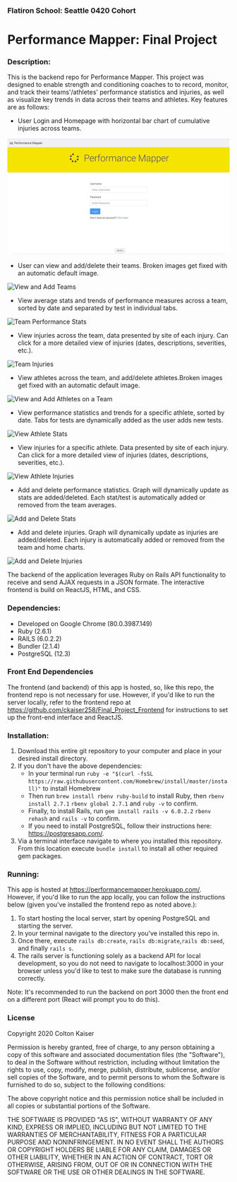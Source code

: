 ### Flatiron School: Seattle 0420 Cohort
# Performance Mapper: Final Project

### Description: 
This is the backend repo for Performance Mapper. This project was designed to enable strength and conditioning coaches to to record, monitor, and track their teams'/athletes' performance statistics and injuries, as well as visualize key trends in data across their teams and athletes. Key features are as follows:

* User Login and Homepage with horizontal bar chart of cumulative injuries across teams.

![Login and Home Page](README_assets/login_and_home_page.gif)

* User can view and add/delete their teams. Broken images get fixed with an automatic default image.

![View and Add Teams](README_assets/view_and_add_teams_with_default_image.gif)

* View average stats and trends of performance measures across a team, sorted by date and separated by test in individual tabs.

![Team Performance Stats](README_assets/view_team_performance_stats.gif)

* View injuries across the team, data presented by site of each injury. Can click for a more detailed view of injuries (dates, descriptions, severities, etc.).

![Team Injuries](README_assets/view_team_injuries.gif)

* View athletes across the team, and add/delete athletes.Broken images get fixed with an automatic default image.

![View and Add Athletes on a Team](README_assets/view_and_add_team_athletes.gif)

* View performance statistics and trends for a specific athlete, sorted by date. Tabs for tests are dynamically added as the user adds new tests.

![View Athlete Stats](README_assets/view_athlete_stats.gif)

* View injuries for a specific athlete. Data presented by site of each injury. Can click for a more detailed view of injuries (dates, descriptions, severities, etc.). 

![View Athlete Injuries](README_assets/view_athlete_injuries.gif)

* Add and delete performance statistics. Graph will dynamically update as stats are added/deleted. Each stat/test is automatically added or removed from the team averages.

![Add and Delete Stats](README_assets/add_and_delete_stats.gif)

* Add and delete injuries. Graph will dynamically update as injuries are added/deleted. Each injury is automatically added or removed from the team and home charts.

![Add and Delete Injuries](README_assets/add_and_delete_injuries.gif)


The backend of the application leverages Ruby on Rails API functionality to receive and send AJAX requests in a JSON formate. The interactive frontend is build on ReactJS, HTML, and CSS.

### Dependencies:
* Developed on Google Chrome (80.0.3987.149)
* Ruby (2.6.1)
* RAILS (6.0.2.2)
* Bundler (2.1.4)
* PostgreSQL (12.3)

### Front End Dependencies
The frontend (and backend) of this app is hosted, so, like this repo, the frontend repo is not necessary for use. However, if you'd like to run the server locally, refer to the frontend repo at https://github.com/ckaiser258/Final_Project_Frontend for instructions to set up the front-end interface and ReactJS.

### Installation:

1. Download this entire git repository to your computer and place in your desired install directory. 
2. If you don't have the above dependencies: 
   * In your terminal run `ruby -e "$(curl -fsSL https://raw.githubusercontent.com/Homebrew/install/master/install)"` to install Homebrew 
   * Then run `brew install rbenv ruby-build` to install Ruby, then `rbenv install 2.7.1` `rbenv global 2.7.1` and `ruby -v` to confirm. 
   * Finally, to install Rails, run `gem install rails -v 6.0.2.2` `rbenv rehash` and `rails -v` to confirm. 
   * If you need to install PostgreSQL, follow their instructions here: https://postgresapp.com/.
3. Via a terminal interface navigate to where you installed this repository. From this location execute ```bundle install``` to install all other required gem packages. 

### Running:

This app is hosted at https://performancemapper.herokuapp.com/. However, if you'd like to run the app locally, you can follow the instructions below (given you've installed the frontend repo as noted above.):

1. To start hosting the local server, start by opening PostgreSQL and starting the server. 
2. In your terminal navigate to the directory you've installed this repo in. 
3. Once there, execute `rails db:create`, `rails db:migrate`,`rails db:seed`, and finally ```rails s```. 
4. The rails server is functioning solely as a backend API for local development, so you do not need to navigate to localhost:3000 in your browser unless you'd like to test to make sure the database is running correctly. 

Note: It's recommended to run the backend on port 3000 then the front end on a different port (React will prompt you to do this).

### License
Copyright 2020 Colton Kaiser

Permission is hereby granted, free of charge, to any person obtaining a copy of this software and associated documentation files (the "Software"), to deal in the Software without restriction, including without limitation the rights to use, copy, modify, merge, publish, distribute, sublicense, and/or sell copies of the Software, and to permit persons to whom the Software is furnished to do so, subject to the following conditions:

The above copyright notice and this permission notice shall be included in all copies or substantial portions of the Software.

THE SOFTWARE IS PROVIDED "AS IS", WITHOUT WARRANTY OF ANY KIND, EXPRESS OR IMPLIED, INCLUDING BUT NOT LIMITED TO THE WARRANTIES OF MERCHANTABILITY, FITNESS FOR A PARTICULAR PURPOSE AND NONINFRINGEMENT. IN NO EVENT SHALL THE AUTHORS OR COPYRIGHT HOLDERS BE LIABLE FOR ANY CLAIM, DAMAGES OR OTHER LIABILITY, WHETHER IN AN ACTION OF CONTRACT, TORT OR OTHERWISE, ARISING FROM, OUT OF OR IN CONNECTION WITH THE SOFTWARE OR THE USE OR OTHER DEALINGS IN THE SOFTWARE.
